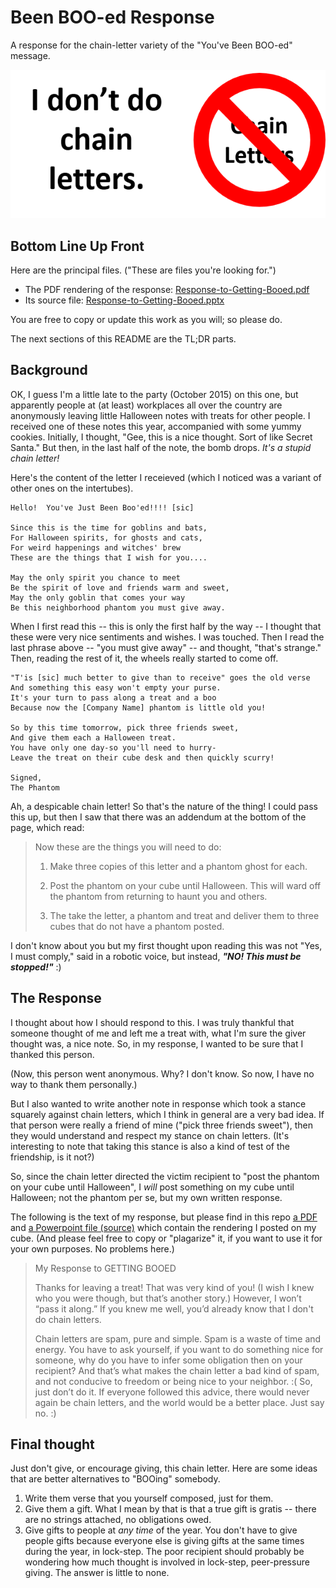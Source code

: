 # Been BOO-ed Response
A response for the chain-letter variety of the "You've Been BOO-ed" message.

![](I-dont-do-chain-letters.png)


## Bottom Line Up Front

Here are the principal files.  ("These are files you're looking for.")

- The PDF rendering of the response: [Response-to-Getting-Booed.pdf](Response-to-Getting-Booed.pdf)
- Its source file: [Response-to-Getting-Booed.pptx](Response-to-Getting-Booed.pptx)

You are free to copy or update this work as you will; so please do.

The next sections of this README are the TL;DR parts.
  
## Background

OK, I guess I'm a little late to the party (October 2015) on this one, but apparently people at (at least) workplaces all over the country are anonymously leaving little Halloween notes with treats for other people.  I received one of these notes this year, accompanied with some yummy cookies.  Initially, I thought, "Gee, this is a nice thought. Sort of like Secret Santa."  But then, in the last half of the note, the bomb drops.  *It's a stupid chain letter!*

Here's the content of the letter I receieved (which I noticed was a variant of other ones on the intertubes).

```
Hello!  You've Just Been Boo'ed!!!! [sic]

Since this is the time for goblins and bats,
For Halloween spirits, for ghosts and cats,
For weird happenings and witches' brew
These are the things that I wish for you....

May the only spirit you chance to meet
Be the spirit of love and friends warm and sweet,
May the only goblin that comes your way
Be this neighborhood phantom you must give away.
```

When I first read this -- this is only the first half by the way -- I thought that these were very nice sentiments and wishes.  I was touched.  Then I read the last phrase above -- "you must give away" -- and thought, "that's strange."  Then, reading the rest of it, the wheels really started to come off.

```
"T'is [sic] much better to give than to receive" goes the old verse
And something this easy won't empty your purse.
It's your turn to pass along a treat and a boo
Because now the [Company Name] phantom is little old you!

So by this time tomorrow, pick three friends sweet,
And give them each a Halloween treat.
You have only one day-so you'll need to hurry-
Leave the treat on their cube desk and then quickly scurry!

Signed,
The Phantom
```

Ah, a despicable chain letter!  So that's the nature of the thing!  I could pass this up, but then I saw that there was an addendum at the bottom of the page, which read:

> Now these are the things you will need to do:
> 
>   1. Make three copies of this letter and a phantom ghost for each.
> 
>   2. Post the phantom on your cube until Halloween.  This will ward off the phantom from returning to haunt you and others.
> 
>   3. The take the letter, a phantom and treat and deliver them to three cubes that do not have a phantom posted.

I don't know about you but my first thought upon reading this was not "Yes, I must comply," said in a robotic voice, but instead, ***"NO!  This must be stopped!"***  :)

## The Response

I thought about how I should respond to this.  I was truly thankful that someone thought of me and left me a treat with, what I'm sure the giver thought was, a nice note.  So, in my response, I wanted to be sure that I thanked this person.

(Now, this person went anonymous.  Why?  I don't know.  So now, I have no way to thank them personally.)

But I also wanted to write another note in response which took a stance squarely against chain letters, which I think in general are a very bad idea.  If that person were really a friend of mine ("pick three friends sweet"), then they would understand and respect my stance on chain letters.  (It's interesting to note that taking this stance is also a kind of test of the friendship, is it not?)

So, since the chain letter directed the victim recipient to "post the phantom on your cube until Halloween", I *will* post something on my cube until Halloween; not the phantom per se, but my own written response.

The following is the text of my response, but please find in this repo [a PDF](Response-to-Getting-Booed.pdf) and [a Powerpoint file (source)](Response-to-Getting-Booed.pptx) which contain the rendering I posted on my cube.  (And please feel free to copy or "plagarize" it, if you want to use it for your own purposes.  No problems here.)

> My Response to GETTING BOOED
> 
> Thanks for leaving a treat!  That was very kind of you! (I wish I knew who you were though, but that’s another story.) However, I won’t “pass it along.”  If you knew me well, you’d already know that I don't do chain letters.
> 
> Chain letters are spam, pure and simple.  Spam is a waste of time and energy.  You have to ask yourself, if you want to do something nice for someone, why do you have to infer some obligation then on your recipient?  And that’s what makes the chain letter a bad kind of spam, and not conducive to freedom or being nice to your neighbor. :(  So, just don’t do it.  If everyone followed this advice, there would never again be chain letters, and the world would be a better place.  Just say no. :)

## Final thought

Just don't give, or encourage giving, this chain letter.  Here are some ideas that are better alternatives to "BOOing" somebody.

1.  Write them verse that you yourself composed, just for them.
2.  Give them a gift.  What I mean by that is that a true gift is gratis -- there are no strings attached, no obligations owed.
3.  Give gifts to people at *any time* of the year.  You don't have to give people gifts because everyone else is giving gifts at the same times during the year, in lock-step.  The poor recipient should probably be wondering how much thought is involved in lock-step, peer-pressure giving.  The answer is little to none.
